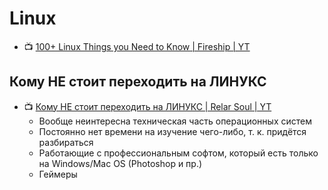# Linux

- :tv: [100+ Linux Things you Need to Know | Fireship | YT](https://www.youtube.com/watch?v=LKCVKw9CzFo&t=4s)

## Кому НЕ стоит переходить на ЛИНУКС

- :tv: [Кому НЕ стоит переходить на ЛИНУКС | Relar Soul | YT](https://www.youtube.com/watch?v=W138bn0T9IY)
	- Вообще неинтересна техническая часть операционных систем
	- Постоянно нет времени на изучение чего-либо, т. к. придётся разбираться
	- Работающие с профессиональным софтом, который есть только на Windows/Mac OS (Photoshop и пр.)
	- Геймеры